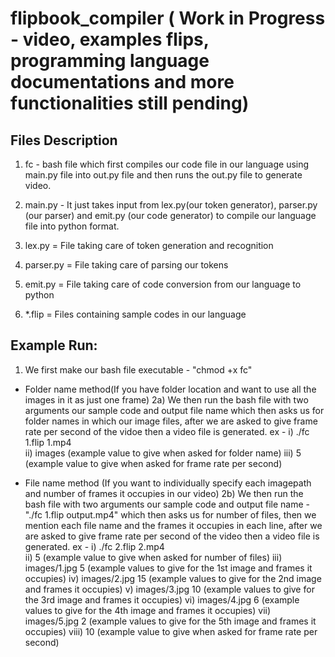 # flipbook_compiler ( Work in Progress - video, examples flips, programming language documentations and more functionalities still pending)

## Files Description 

1) fc - bash file which first compiles our code file in our language using main.py file into out.py file and then runs the out.py file to generate video.

2) main.py - It just takes input from lex.py(our token generator), parser.py (our parser) and emit.py (our code generator) to compile our language file into python format.

3) lex.py = File taking care of token generation and recognition

4) parser.py = File taking care of parsing our tokens

5) emit.py = File taking care of code conversion from our language to python

6) *.flip = Files containing sample codes in our language

## Example Run: 

1) We first make our bash file executable - "chmod +x fc"

- Folder name method(If you have folder location and want to use all the images in it as just one frame)
2a) We then run the bash file with two arguments our sample code and output file name which then asks us for folder names in which our image files, after we are asked to give frame rate per second of the vidoe then a video file is generated.
ex - i) ./fc 1.flip 1.mp4   
     ii) images (example value to give when asked for folder name)
     iii) 5 (example value to give when asked for frame rate per second)

- File name method (If you want to individually specify each imagepath and number of frames it occupies in our video) 
2b) We then run the bash file with two arguments our sample code and output file name - "./fc 1.flip output.mp4" which then asks us for number of files, then we mention each file name and the frames it occupies in each line, after we are asked to give frame rate per second of the video then a video file is generated.
ex - i) ./fc 2.flip 2.mp4   
     ii) 5 (example value to give when asked for number of files)
     iii) images/1.jpg 5 (example values to give for the 1st image and frames it occupies)
     iv) images/2.jpg 15 (example values to give for the 2nd image and frames it occupies)
      v) images/3.jpg 10 (example values to give for the 3rd image and frames it occupies)
     vi) images/4.jpg 6 (example values to give for the 4th image and frames it occupies)
     vii) images/5.jpg 2 (example values to give for the 5th image and frames it occupies)
     viii) 10 (example value to give when asked for frame rate per second)


